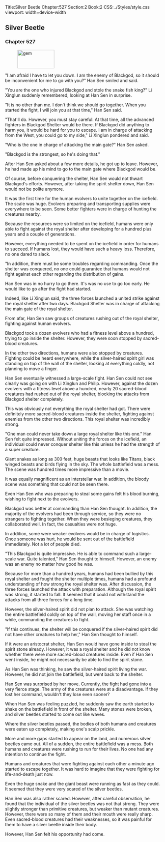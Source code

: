 Title:Silver Beetle 
Chapter:527 
Section:2 
Book:2 
CSS:../Styles/style.css 
viewport: width=device-width
  
## Silver Beetle
### Chapter 527 
<figure>
	<img src="../Images/gem.gif" alt="gem" id="gem" width="120" height="60" />
</figure>
  

  
  "I am afraid I have to let you down. I am the enemy of Blackgod, so it should be inconvenient for me to go with you?" Han Sen smiled and said.

"You are the one who injured Blackgod and stole the snake fish king?" Li Xinglun suddenly remembered, looking at Han Sen in surprise.

"It is no other than me. I don't think we should go together. When you started the fight, I will join you at that time," Han Sen said.

"That'll do. However, you must stay careful. At that time, all the advanced fighters in Blackgod Shelter would be there. If Blackgod did anything to harm you, it would be hard for you to escape. I am in charge of attacking from the West, you could go to my side," Li Xinglun pondered and said.

"Who is the one in charge of attacking the main gate?" Han Sen asked.

"Blackgod is the strongest, so he's doing that."

After Han Sen asked about a few more details, he got up to leave. However, he had made up his mind to go to the main gate where Blackgod would be.

Of course, before conquering the shelter, Han Sen would not thwart Blackgod's efforts. However, after taking the spirit shelter down, Han Sen would not be polite anymore.

It was the first time for the human evolvers to unite together on the icefield. The scale was huge. Evolvers preparing and transporting supplies were everywhere to be seen. Some better fighters were in charge of hunting the creatures nearby.

Because the resources were so limited on the icefield, humans were only able to fight against the royal shelter after developing for a hundred plus years and a couple of generations.

However, everything needed to be spent on the icefield in order for humans to succeed. If humans lost, they would have such a heavy loss. Therefore, no one dared to slack.

"In addition, there must be some troubles regarding commanding. Once the shelter was conquered, no one could guarantee that humans would not fight against each other regarding the distribution of gains.

Han Sen was in no hurry to go there. It's was no use to go too early. He would like to go after the fight had started.

Indeed, like Li Xinglun said, the three forces launched a united strike against the royal shelter after two days. Blackgod Shelter was in charge of attacking the main gate of the royal shelter.

From afar, Han Sen saw groups of creatures rushing out of the royal shelter, fighting against human evolvers.

Blackgod took a dozen evolvers who had a fitness level above a hundred, trying to go inside the shelter. However, they were soon stopped by sacred-blood creatures.

In the other two directions, humans were also stopped by creatures. Fighting could be heard everywhere, while the silver-haired spirit girl was standing on top of the wall of the shelter, looking at everything coldly, not planning to move a finger.

Han Sen eventually witnessed a large-scale fight. Han Sen could not see clearly was going on with Li Xinglun and Philip. However, against the dozen evolvers with a fitness level above a hundred, nearly 20 sacred-blood creatures had rushed out of the royal shelter, blocking the attacks from Blackgod shelter completely.

This was obviously not everything the royal shelter had got. There were definitely more sacred-blood creatures inside the shelter, fighting against enemies from the other two directions. This royal shelter was incredibly strong.

"One man could never take down a large royal shelter like this one." Han Sen felt quite impressed. Without uniting the forces on the icefield, an individual could never conquer shelter like this unless he had the strength of a super creature.

Giant snakes as long as 300 feet, huge beasts that looks like Titans, black winged beasts and birds flying in the sky. The whole battlefield was a mess. The scene was hundred times more impressive than a movie.

It was equally magnificent as an interstellar war. In addition, the bloody scene was something that could not be seen there.

Even Han Sen who was preparing to steal some gains felt his blood burning, wishing to fight next to the evolvers.

Blackgod was better at commanding than Han Sen thought. In addition, the majority of the evolvers had been through service, so they were no strangers to fighting together. When they were besieging creatures, they collaborated well. In fact, the casualties were not huge.

In addition, some were weaker evolvers would be in charge of logistics. Once someone was hurt, he would be sent out of the battlefield immediately. Not a lot of people died.

"This Blackgod is quite impressive. He is able to command such a large-scale war. Quite talented," Han Sen thought to himself. However, an enemy was an enemy no matter how good he was.

Because for more than a hundred years, humans had been bullied by this royal shelter and fought the shelter multiple times, humans had a profound understanding of how strong the royal shelter was. After discussion, the three forces launched the attack with preparation. Although the royal spirit was strong, it started to fall. It seemed that it could not withstand the attacks from all three forces for a long time.

However, the silver-haired spirit did not plan to attack. She was watching the entire battlefield coldly on top of the wall, moving her staff once in a while, commanding the creatures to fight.

"If this continues, the shelter will be conquered if the silver-haired spirit did not have other creatures to help her," Han Sen thought to himself.

If it were an aristocrat shelter, Han Sen would have gone inside to steal the spirit stone already. However, it was a royal shelter and he did not know whether there were more sacred-blood creatures inside. Even if Han Sen went inside, he might not necessarily be able to find the spirit stone.

As Han Sen was thinking, he saw the silver-haired spirit living the war. However, he did not join the battlefield, but went back to the shelter.

Han Sen was surprised by her move. Currently, the fight had gone into a very fierce stage. The army of the creatures were at a disadvantage. If they lost her command, wouldn't they lose even sooner?

When Han Sen was feeling puzzled, he suddenly saw the earth started to shake on the battlefield in front of the shelter. Many stones were broken, and silver beetles started to come out like waves.

Where the silver beetles passed, the bodies of both humans and creatures were eaten up completely, making one's scalp prickle.

More and more gaps started to appear on the land, and numerous silver beetles came out. All of a sudden, the entire battlefield was a mess. Both humans and creatures were rushing to run for their lives. No one had any intention to continue the fight.

Humans and creatures that were fighting against each other a minute ago started to escape together. It was hard to imagine that they were fighting for life-and-death just now.

Even the huge snake and the giant beast were running as fast as they could. It seemed that they were very scared of the silver beetles.

Han Sen was also rather scared. However, after careful observation, he found that the individual of the silver beetles was not that strong. They were slightly stronger than primitive creatures, but weaker than mutant creatures. However, there were so many of them and their mouth were really sharp. Even sacred-blood creatures had their weaknesses, so it was painful for them to have a silver beetle inside their body.

However, Han Sen felt his opportunity had come.
